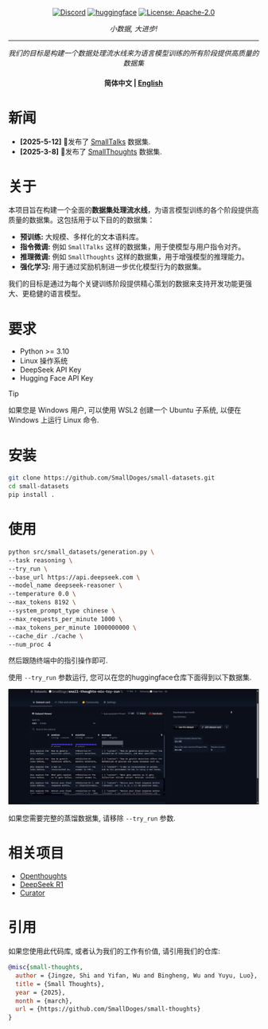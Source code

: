 <div align="center">

[![Discord](https://img.shields.io/badge/Discord-Small%20Doges-7289da?logo=discord&logoColor=white&color=7289da)](https://discord.gg/P2yYH95N)
[![huggingface](https://img.shields.io/badge/%F0%9F%A4%97%20Hugging%20Face-Datasets-FFD21E)](https://huggingface.co/datasets/SmallDoge/SmallThoughts)
[![License: Apache-2.0](https://img.shields.io/badge/License-Apache--2.0-green.svg)](https://opensource.org/licenses/Apache-2.0)

*小数据, 大进步!*

---

*我们的目标是构建一个数据处理流水线来为语言模型训练的所有阶段提供高质量的数据集*

<h4>

简体中文 | [English](./README.md)

</h4>

</div>


# 新闻

* **[2025-5-12]** 🎉发布了 [SmallTalks](https://huggingface.co/datasets/SmallDoge/SmallTalks) 数据集.
* **[2025-3-8]** 🎉发布了 [SmallThoughts](https://huggingface.co/datasets/SmallDoge/SmallThoughts) 数据集.


# 关于

本项目旨在构建一个全面的**数据集处理流水线**，为语言模型训练的各个阶段提供高质量的数据集。这包括用于以下目的的数据集：

*   **预训练:** 大规模、多样化的文本语料库。
*   **指令微调:** 例如 `SmallTalks` 这样的数据集，用于使模型与用户指令对齐。
*   **推理微调:** 例如 `SmallThoughts` 这样的数据集，用于增强模型的推理能力。
*   **强化学习:** 用于通过奖励机制进一步优化模型行为的数据集。

我们的目标是通过为每个关键训练阶段提供精心策划的数据来支持开发功能更强大、更稳健的语言模型。


# 要求

- Python >= 3.10
- Linux 操作系统
- DeepSeek API Key
- Hugging Face API Key

> [!TIP]
> 如果您是 Windows 用户, 可以使用 WSL2 创建一个 Ubuntu 子系统, 以便在 Windows 上运行 Linux 命令.


# 安装

```bash
git clone https://github.com/SmallDoges/small-datasets.git
cd small-datasets
pip install .
```


# 使用

```bash
python src/small_datasets/generation.py \
--task reasoning \
--try_run \
--base_url https://api.deepseek.com \
--model_name deepseek-reasoner \
--temperature 0.0 \
--max_tokens 8192 \
--system_prompt_type chinese \
--max_requests_per_minute 1000 \
--max_tokens_per_minute 1000000000 \
--cache_dir ./cache \
--num_proc 4
```

然后跟随终端中的指引操作即可.

使用 `--try_run` 参数运行, 您可以在您的huggingface仓库下面得到以下数据集.

![example](./assets/example.png)

如果您需要完整的蒸馏数据集, 请移除 `--try_run` 参数.


# 相关项目

- [Openthoughts](https://github.com/open-thoughts/open-thoughts)
- [DeepSeek R1](https://huggingface.co/deepseek-ai/DeepSeek-R1)
- [Curator](https://github.com/bespokelabsai/curator)


# 引用

如果您使用此代码库, 或者认为我们的工作有价值, 请引用我们的仓库:

```bibtex
@misc{small-thoughts,
  author = {Jingze, Shi and Yifan, Wu and Bingheng, Wu and Yuyu, Luo},
  title = {Small Thoughts},
  year = {2025},
  month = {march},
  url = {https://github.com/SmallDoges/small-thoughts}
}
```
